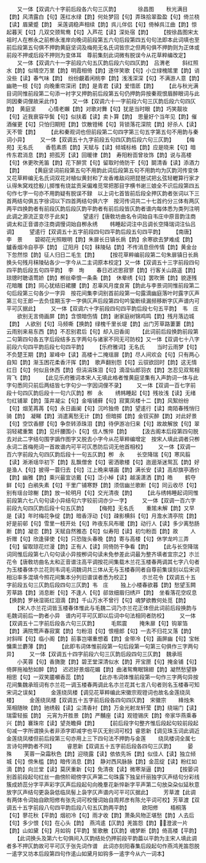 <!-- { "loadSidebar": true } -->
　　又一体【双调六十字前后段各六句三仄韵】　　　　徐昌图
　　秋光满目【韵】风清露白【句】莲红水绿【韵】何处梦回【句】弄珠拾翠盈盈【句】倚兰桡【读】眉黛蹙【韵】　采莲调稳声相续【韵】呉儿伴侣【句】倚棹呉江曲【韵】惊起暮天【句】几双交颈鸳鸯【句】入芦花【读】深处宿【韵】
　　【按徐昌图宋太祖时人在栁永之前栁永淮岸向晚词前段第五六句后段第四五句句法即本此词填也至前后段第五句俱不押韵黄庭坚词及梅苑无名氏词皆宗之但两句俱不押韵则为正体或前段不押或后段不押则为变体耳　尊前集刻此词微有脱误今从花草粹编改定】
　　又一体【双调六十一字前段六句五仄韵后段六句四仄韵】　吕渭老
　　斜红照水【韵】似晴空万里【韵】明霞相倚【韵】逐伴笑歌【句】小立绿槐隂里【韵】诮没些【读】春气味【韵】　纷纷覰着闲桃李【韵】浅浅深深【句】不满游人意【韵】幽艳一枝【句】向晚重帘深闭【韵】是青君【读】爱惜厎【韵】
　　【此与秋光满目词同惟前段第二句添一衬字又押韵前后段第五句仍押韵异按秦观恨眉醉眼词与此同因秦词俚故采此作】
　　又一体【双调六十一字前段六句三仄韵后段六句四仄韵】　黄庭坚
　　心情老嬾【韵】对歌对舞【句】犹是当时眼【韵】巧笑靓妆【句】近我衰容华鬓【句】似扶着【读】卖卜算【韵】　思量好个当年见【韵】催酒催更【句】只怕归期短【韵】饮散镫稀【句】背锁落花深院【韵】好杀人【读】天不管【韵】
　　【此和秦观词也但前段第二句四字第三句五字第五句不用韵与秦词小异】
　　又一体【双调五十九字前段五句四仄韵后段六句三仄韵】
　　【梅苑】无名氏
　　香苞素质【韵】天赋与【读】倾城标格【韵】应是晓来【句】暗传东君消息【韵】把孤芳【读】回暖律【韵】　寿阳粉靣曾妆饰【韵】说与高楼【句】休更吹羌笛【韵】花下醉赏【句】留取时倚防干【句】鬬清香【读】添酒力【韵】
　　【黄庭坚词前段第五句不用韵此词后段第五句不用韵均为仄韵河传变体又花草粹编无名氏词双花对植似黄封和了龙香难敌闷把琵琶试把幺弦轻轣算行家才认得朱窝戏捻骰儿掷惟有烧盆贡采偏难觅常把那目字横书谢三娘全不识后段第四五句作七字一句亦不用韵疑有脱误不録　以上词七首皆前后段全押仄韵者张词以下三首两结句俱五字徐词以下四首两结句俱六字　按河传词共二十七首约分三体有两仄两平四换韵者有前段仄韵后段仄韵平韵者有前后段皆仄韵者谱内每体悉为类列注明此调之源流正变尽于此矣】
　　望逺行【唐敎坊曲名令词始自韦庄中原音韵注商调太和正音谱亦注商调慢词始自栁永绣
　　帏睡起词注中吕调长空降瑞词注仙吕调】
　　望逺行【双调五十五字前段四句四平韵后段五句四平韵】
　　【南唐】李　景
　　碧砌花光照眼明【韵】朱扉长日镇长扄【韵】余寒欲去梦难成【韵】鑪香烟冷自亭亭【韵】　辽阳月【句】秣陵砧【韵】不传消息但传情【韵】黄金台下忽然惊【韵】征人归日二毛生【韵】
　　【按花草粹编前段第二句朱扉镇日长扄换头句残月秣陵砧各少一字今从二主词原本校定】又一体【双调五十三字前段四句四平韵后段五句四平韵】　李　珣
　　春日迟迟思寂寥【韵】行客关山路遥【韵】琼牕时聴语莺娇【韵】栁丝牵恨一条条【韵】　休晕绣【句】罢吹箫【韵】貌逐残花暗雕【韵】同心犹结旧裙腰【韵】忍辜风月度良宵【韵此与李景词同惟前段第二句后段第三句各少一字异　按花间集李词别首前段第一句露滴幽庭落叶时露字仄声第三句王郎一去负佳期玉字一字俱仄声后段第四句吟蛩断续漏频移断字仄声谱内可平可仄据此】
　　又一体【双调六十字前段四句四平韵后段七句五平韵】　韦　庄
　　欲别无言倚画屏【韵】含恨暗伤情【韵】谢家庭树锦鸡鸣【韵】残月落边城【韵】　人欲别【句】马频嘶【换韵】绿槐千里长堤【韵】出门芳草路萋萋【韵】云雨别来易东西【韵】不忍别君后【句】却入旧香闺
　　【此词前后段换韵前段第二句第四句各五字后段结多五字两句与诸家不同无可防校】又一体【双调七十八字前段六句四平韵后段七句四平韵】
　　【乐府雅词】无名氏
　　当时云雨梦【句】不负楚王期【韵】翠峰中【读】高楼十二掩瑶扉【韵】尽人间欢会【句】只有两心自知【韵】渐玉困花柔香汗挥【韵】　歌声翻别怨【句】云驭欲回时【韵】这无情红日【句】何似且休西【韵】但涓涓珠泪【句】滴湿仙郎羽衣【韵】怎忍见双鸳相背飞【韵】
　　【此见乐府雅词本宋人无填此格者惟黄庭坚集有入声韵词一体与此字句悉同只前后两结皆七字句少一字因词俚不录】
　　又一体【双调一百七字前段十句四仄韵后段十一句六仄韵】栁　永
　　绣帏睡起【句】残妆浅【读】无绪匀红铺翠【韵】藻井凝尘【句】金堦铺藓【句】寂寞凤楼十二【韵】风絮纷纷【句】烟芜苒苒【句】永日画阑【句】沉吟独倚【韵】望逺行【读】南陌春残悄归骑【韵】　凝睇【韵】消遣离愁无计【韵】但暗掷【韵】金钗买醉【韵】对此好景【句】空饮香醪【句】争奈转添珠泪【韵】待伊游冶归来【句】故故解放【句】翠羽轻裙重繁【韵】见纤腰围小【句】信人憔悴【韵】
　　【汲古阁本后段第四句脱去对此二字结句围字譌作图字又脱去小字今从花草粹编增定　按宋人填此调者只栁永词二首梅苑词一首故谱内可平可仄悉防后词无他首相校】
　　又一体【双调一百六字前段九句四仄韵后段十一句五仄韵】栁　永
　　长空降瑞【句】寒风翦【读】淅淅瑶华初下【韵】乱飘僧舍【句】密洒歌楼【句】迤逦渐迷鸳瓦【韵】好是渔人【句】披得一蓑归去【句】江上晩来堪画【韵】满长安【读】高却旗亭酒价【韵】幽雅【韵】乘兴最宜访戴【句】泛小棹【读】越溪潇洒【韵】皓
　　鹤夺鲜【句】白鹇失素【句】干里广铺寒野【韵】须信幽兰歌断【句】同云收尽【句】别有瑶台琼榭【韵】放一轮明月【句】交光清夜【韵】
　　【此与绣帏睡起词同惟前段第六七八句句读小异结句六字较前词亦少一字】
　　又一体【双调一百六字前段九句四仄韵后段十句五仄韵】
　　【梅苑】无名氏
　　重隂未解【韵】又早是【读】年时梅花争绽【韵】暗香浮动【句】疎影横斜【句】月澹水清亭院【韵】好是前邨【句】雪里一枝开处【句】昨夜东风布暖【韵】动行人【读】多少离愁肠断【韵】凝恋【韵】天赋自然雅态【句】似寿阳【读】初匀粉靣【韵】故
　　人折赠【句】欣逢驿使【句】只恐陇头春晚【韵】寄与高楼【句】休学龙吟三弄【句】留取琼花烂漫【韵】正有人【读】同倚防干争看【韵】
　　【此与长空降瑞词同惟后段第七八句句读小异按栁词句读未免参差此词最为整齐填者宜宗之】朩兰花令【唐敎坊曲名太和正音谱注高平调按花间集载木兰花玉楼春两调其七字八句者为玉楼春体朩兰花则韦词毛词魏词共三体从无与玉楼春同者自尊前集误刻以后宋词相沿率多混填今照花间集本分列旧谱误者悉为校正】
　　朩兰花令【双调五十五字前段五句三仄韵后段四句三仄韵】韦　庄
　　独上小楼春欲暮【韵】愁望玉闗芳草路【韵】消息断【句】不逢人【句】郤敛细眉归绣戸【韵】　坐看落花空叹息【换韵】罗袂湿斑红泪滴【韵】千山万水不曾行【句】魂梦欲教何处觅【韵】
　　【宋人朩兰花词皆玉楼春体惟此与毛魏二词乃朩兰花正体但此词前后段换韵与毛魏词前后一韵者小异　谱内可平可仄即以后词中句法相同者防校】
　　又一体【双调五十二字前后段各六句三仄韵】　　　毛熙震
　　掩朱扉【句】钩翠箔【韵】满院莺声春寂寞【韵】匀粉泪【句】恨檀郎【句】一去不归花又落【韵】　对斜晖【句】临小阁【韵】前事岂堪重想着【韵】金带冷【句】画屏幽【句】宝帐慵熏兰麝薄【韵】
　　【此即韦词体惟前段第一句后段第一句第三句俱作三字两句异】
　　又一体【双调五十四字前段六句三仄韵后段四句三仄韵】　魏承班
　　小芙蓉【句】香旖旎【韵】碧玊堂深清似水【韵】开宝匣【句】掩金铺【句】倚屏拖袖愁如醉【韵】　迟迟好景烟花媚【韵】曲渚鸳鸯眠锦翅【韵】凝然愁望静相思【句】一双笑靥嚬香蕊【韵】
　　【此亦韦词体惟前段第一句作三字两句异按花间集魏承班词有朩兰花一调玉楼春两调此名朩兰花其七言八句者则名玉楼春可知宋词之误矣】
　　金莲绕凤楼【调见花草粹编此宋徽宗观镫词也故名金莲绕凤楼】
　　金莲绕凤楼【双调五十五字前后段各四句四仄韵】　宋徽宗
　　綘烛朱笼相随映【韵】驰绣毂【读】尘清香衬【韵】万金光射龙轩莹【韵】绕端门【读】瑞雷轻振【韵】　元宵为开胜景【韵】严黼座【读】观镫锡庆【韵】帝家华燕乘春兴【韵】褰珠帘【读】望尧瞻舜【韵】
　　【前后段字句整齐惟后段起句较前段起句减一字所谓换头者非添字即减字也平仄无别词可校】睿恩新【调见珠玉词此调近金莲绕凤楼但前后段第三句亦用上三下四句法不押韵与金莲
　　绕凤楼词全属七言诗句押韵者不同】
　　睿恩新【双调五十五字前后段各四句三仄韵】　　　晏　殊
　　芙蓉一朶霜秋色【韵】迎晓露【读】依依先坼【韵】似佳人【读】独立倾城【句】傍朱槛【韵】暗传消息【韵】　静对西风脉脉【韵】金蕊绽【读】粉红如滴【韵】向兰堂【读】莫厌重新【句】免清夜【读】微寒渐逼【韵】
　　【按晏词别首前段起句红丝一曲傍阶砌傍字仄声第二句珠露下独呈纤丽独字仄声结句分彩线簇成娇蕊分字平声彩字仄声后段起句向晚羣花新悴新字平声第二句放朶朶似延秋意放字仄声结句更袅袅低临凤髻上袅字仄声谱内可平可仄据此】
　　芳草渡【此调有两体令词始自欧阳修有张先词可校慢词始自周邦彦有陈允平词可校】芳草渡【双调五十五字前段八句四平韵后段八句五仄韵两平韵】
　　欧阳修
　　梧桐落【句】蓼花秋【平韵】烟初冷【句】雨才收【韵】萧条风物正堪愁【韵】人去后【句】多少恨【句】在心头【韵】　燕鸿逺【仄韵】羌笛怨【韵】澄波一片【韵】山如黛【句】月如钩【平韵】笙歌散【仄韵】魂梦断【韵】倚高楼【平韵】
　　【此词换头及第六七句俱间入仄韵结处仍押前段平韵葢以平韵为主宋人填此调者多不押仄韵故可平可仄于张先词作谱　此词亦刻阳春集后段起句作燕鸿羌笛怨脱一逺字又坊本后段第四句作逺山如黛月如钩多一逺字今从六一词本】
